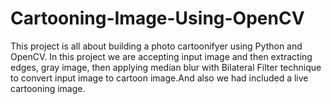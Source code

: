 # Cartooning-Image-Using-OpenCV
This project is all about building a photo cartoonifyer using Python and OpenCV. 
In this project we are accepting input image and then extracting edges, gray image, 
then applying median blur with Bilateral Filter technique to convert input image to 
cartoon image.And also we had included a live cartooning image.
